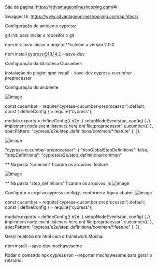 Site da página: https://advantageonlineshopping.com/#/


Swagger UI: https://www.advantageonlineshopping.com/api/docs/


Configuração de ambiente cypress:

 git init: para iniciar o repositório git

 
 npm init: para iniciar o projeto 
 **colocar a versão 2.0.0

 
 npm install cypress@13.14.2 --save-dev 


Configuração da biblioteca Cucumber:
 
Instalação do plugin: npm install --save-dev cypress-cucumber-preprocessor



Configuração do ambiente


![image](https://github.com/user-attachments/assets/0b989058-d7d7-49c9-bb62-fdb673495ac8)


const cucumber = require('cypress-cucumber-preprocessor').default;
const { defineConfig } = require("cypress");

module.exports = defineConfig({
  e2e: {
    setupNodeEvents(on, config) {
      // implement node event listeners here
      on('file:preprocessor', cucumber())
    },
    specPattern: "cypress/e2e/step_definitions/common/*.feature"
  },
});




![image](https://github.com/user-attachments/assets/fd45ccad-199d-410d-966f-d13d2b29c58f)

  "cypress-cucumber-preprocessor": {
    "nonGlobalStepDefinitions": false,
    "stepDefinitions": "cypress/e2e/step_definitions/common"


** Na pasta "common" ficaram os arquivos .feature

![image](https://github.com/user-attachments/assets/6d97a7bb-e818-4769-bae4-62e63223409e)



** Na pasta "step_definitions" ficaram os arquivos .js
![image](https://github.com/user-attachments/assets/522083b7-c2bb-4ddb-bc2e-ad9a8f906e64)


 Configurar o arquivo cypress.config.js conforme a figura abaixo.
![image](https://github.com/user-attachments/assets/6ccb6b27-8994-44b8-9f22-ff6e5a0a885f)

const cucumber = require('cypress-cucumber-preprocessor').default;
const { defineConfig } = require("cypress");

module.exports = defineConfig({
  e2e: {
    setupNodeEvents(on, config) {
      // implement node event listeners here
      on('file:preprocessor', cucumber())
    },
    specPattern: "cypress/e2e/step_definitions/common/*.feature"
  },
});




 Gerar relatório em html com o framework Mocha:

 
 npm install --save-dev mochawesome



Rodar o comando npx cypress run --reporter mochawesome para gerar o relatório.
